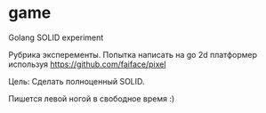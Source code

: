 # game
Golang SOLID experiment

Рубрика эксперементы. Попытка написать на go 2d платформер используя https://github.com/faiface/pixel

Цель: Сделать полноценный SOLID.

Пишется левой ногой в свободное время :)
